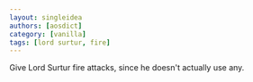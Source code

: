 ```yaml
---
layout: singleidea
authors: [aosdict]
category: [vanilla]
tags: [lord surtur, fire]
---
```

Give Lord Surtur fire attacks, since he doesn't actually use any.
